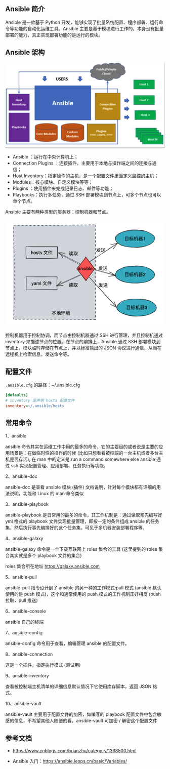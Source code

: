 ## Ansible 简介

Ansible 是一款基于 Python 开发，能够实现了批量系统配置、程序部署、运行命令等功能的自动化运维工具。Ansible 主要是基于模块进行工作的，本身没有批量部署的能力，真正实现部署功能的是运行的模块。

## Ansible 架构

![img](./.assets/Ansible简介/image-20221217144119904.png)

- Ansible ：运行在中央计算机上；
- Connection Plugins ：连接插件，主要用于本地与操作端之间的连接与通信；
- Host Inventory：指定操作的主机，是一个配置文件里面定义监控的主机；
- Modules：核心模块、自定义模块等等；
- Plugins ：使用插件来完成记录日志、邮件等功能；
- Playbooks：执行多任务，通过 SSH 部署模块到节点上，可多个节点也可以单个节点。

Ansible 主要有两种类型的服务器：控制机器和节点。

![img](./.assets/Ansible简介/OdIoEOgFgUFZ3EglqOpwS0O7a3zaVI8bAspFJK1h8CVd0bOS0bIPwRAu8I831SibvOJEiaviaGGNbuVumoRdbQfCA.png)

控制机器用于控制协调，而节点由控制机器通过 SSH 进行管理，并且控制机通过 inventory 来描述节点的位置。在节点的编排上，Ansible 通过 SSH 部署模块到节点上，模块临时存储在节点上，并以标准输出的 JSON 协议进行通信，从而在远程机上检索信息，发送命令等。

## 配置文件

`.ansible.cfg` 的路径：~/.ansible.cfg

```ini
[defaults]
# inventory 是声明 hosts 配置文件
inventory=~/.ansible/hosts
```

## 常用命令

1、ansible

ansible 命令其实在运维工作中用的最多的命令，它的主要目的或者说是主要的应用场景是：在做临时性的操作的时候 (比如只想看看被控端的一台主机或者多台主机是否存活), 在 man 中的定义是:run a command somewhere else
ansible 通过 ssh 实现配置管理、应用部署、任务执行等功能。

2、ansible-doc

ansible-doc 是查看 ansible 模块 (插件) 文档说明，针对每个模块都有详细的用法说明，功能和 Linux 的 man 命令类似

3、ansible-playbook

ansible-playbook 是日常用的最多的命令，其工作机制是：通过读取预先编写好 yml 格式的 playbook 文件实现批量管理，即按一定的条件组成 ansible 的任务集，然后执行事先编排好的这个任务集。可见于多机器安装部署程序等。

4、ansible-galaxy

ansible-galaxy 命令是一个下载互联网上 roles 集合的工具 (这里提到的 roles 集合其实就是多个 playbook 文件的集合)

roles 集合所在地址 <https://galaxy.ansible.com>

5、ansible-pull

ansible-pull 指令设计到了 ansible 的另一种的工作模式:pull 模式 (ansible 默认使用的是 push 模式)，这个和通常使用的 push 模式的工作机制正好相反 (push 拉取，pull 推送)

6、ansible-console

ansible 自己的终端

7、ansible-config

ansible-config 命令用于查看，编辑管理 ansible 的配置文件。

8、ansible-connection

这是一个插件，指定执行模式 (测试用)

9、ansible-inventory

查看被控制端主机清单的详细信息默认情况下它使用库存脚本，返回 JSON 格式。

10、ansible-vault

ansible-vault 主要用于配置文件的加密，如编写的 playbook 配置文件中包含敏感的信息，不希望其他人随便的看，ansible-vault 可加密 / 解密这个配置文件

## 参考文档

- <https://www.cnblogs.com/brianzhu/category/1368500.html>

- Ansible 入门：<https://ansible.leops.cn/basic/Variables/>

